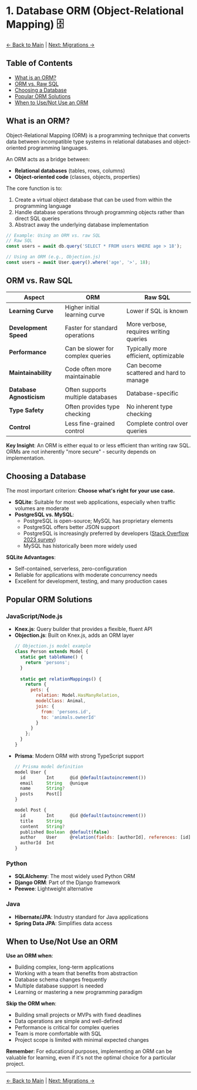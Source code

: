 # 1. Database ORM (Object-Relational Mapping) 🗄️

[<- Back to Main](./README.md) | [Next: Migrations ->](./02-migrations.md)

## Table of Contents
- [What is an ORM?](#what-is-an-orm)
- [ORM vs. Raw SQL](#orm-vs-raw-sql)
- [Choosing a Database](#choosing-a-database)
- [Popular ORM Solutions](#popular-orm-solutions)
- [When to Use/Not Use an ORM](#when-to-usenot-use-an-orm)

## What is an ORM?

Object-Relational Mapping (ORM) is a programming technique that converts data between incompatible type systems in relational databases and object-oriented programming languages.

An ORM acts as a bridge between:
- **Relational databases** (tables, rows, columns)
- **Object-oriented code** (classes, objects, properties)

The core function is to:
1. Create a virtual object database that can be used from within the programming language
2. Handle database operations through programming objects rather than direct SQL queries
3. Abstract away the underlying database implementation

```javascript
// Example: Using an ORM vs. raw SQL
// Raw SQL
const users = await db.query('SELECT * FROM users WHERE age > 18');

// Using an ORM (e.g., Objection.js)
const users = await User.query().where('age', '>', 18);
```

## ORM vs. Raw SQL

| Aspect | ORM | Raw SQL |
|--------|-----|---------|
| **Learning Curve** | Higher initial learning curve | Lower if SQL is known |
| **Development Speed** | Faster for standard operations | More verbose, requires writing queries |
| **Performance** | Can be slower for complex queries | Typically more efficient, optimizable |
| **Maintainability** | Code often more maintainable | Can become scattered and hard to manage |
| **Database Agnosticism** | Often supports multiple databases | Database-specific |
| **Type Safety** | Often provides type checking | No inherent type checking |
| **Control** | Less fine-grained control | Complete control over queries |

**Key Insight**: An ORM is either equal to or less efficient than writing raw SQL. ORMs are not inherently "more secure" - security depends on implementation.

## Choosing a Database

The most important criterion: **Choose what's right for your use case.**

- **SQLite**: Suitable for most web applications, especially when traffic volumes are moderate
- **PostgreSQL vs. MySQL**:
  - PostgreSQL is open-source; MySQL has proprietary elements
  - PostgreSQL offers better JSON support
  - PostgreSQL is increasingly preferred by developers ([Stack Overflow 2023 survey](https://survey.stackoverflow.co/2023/#section-most-popular-technologies-databases))
  - MySQL has historically been more widely used

**SQLite Advantages**:
- Self-contained, serverless, zero-configuration
- Reliable for applications with moderate concurrency needs
- Excellent for development, testing, and many production cases

## Popular ORM Solutions

### JavaScript/Node.js
- **Knex.js**: Query builder that provides a flexible, fluent API
- **Objection.js**: Built on Knex.js, adds an ORM layer
  ```javascript
  // Objection.js model example
  class Person extends Model {
    static get tableName() {
      return 'persons';
    }
    
    static get relationMappings() {
      return {
        pets: {
          relation: Model.HasManyRelation,
          modelClass: Animal,
          join: {
            from: 'persons.id',
            to: 'animals.ownerId'
          }
        }
      };
    }
  }
  ```
- **Prisma**: Modern ORM with strong TypeScript support
  ```javascript
  // Prisma model definition
  model User {
    id        Int      @id @default(autoincrement())
    email     String   @unique
    name      String?
    posts     Post[]
  }
  
  model Post {
    id        Int      @id @default(autoincrement())
    title     String
    content   String?
    published Boolean  @default(false)
    author    User     @relation(fields: [authorId], references: [id])
    authorId  Int
  }
  ```

### Python
- **SQLAlchemy**: The most widely used Python ORM
- **Django ORM**: Part of the Django framework
- **Peewee**: Lightweight alternative

### Java
- **Hibernate/JPA**: Industry standard for Java applications
- **Spring Data JPA**: Simplifies data access

## When to Use/Not Use an ORM

**Use an ORM when**:
- Building complex, long-term applications
- Working with a team that benefits from abstraction
- Database schema changes frequently
- Multiple database support is needed
- Learning or mastering a new programming paradigm

**Skip the ORM when**:
- Building small projects or MVPs with fixed deadlines
- Data operations are simple and well-defined
- Performance is critical for complex queries
- Team is more comfortable with SQL
- Project scope is limited with minimal expected changes

**Remember**: For educational purposes, implementing an ORM can be valuable for learning, even if it's not the optimal choice for a particular project.

---

[<- Back to Main](./README.md) | [Next: Migrations ->](./02-migrations.md)